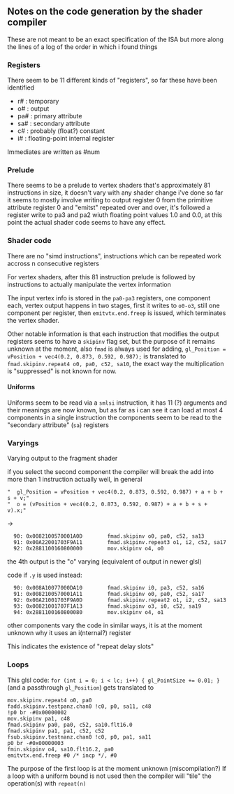 ## Notes on the code generation by the shader compiler

These are not meant to be an exact specification of the ISA but more along the lines of a log of the order in which i found things

### Registers
There seem to be 11 different kinds of "registers", so far these have been identified

- r#  : temporary
- o#  : output
- pa# : primary attribute
- sa# : secondary attribute
- c#  : probably (float?) constant
- i#  : floating-point internal register

Immediates are written as #num

### Prelude
There seems to be a prelude to vertex shaders that's approximately 81 instructions in size, it doesn't vary with any shader change i've done so far
it seems to mostly involve writing to output register 0 from the primitive attribute register 0 and "emitst" repeated over and over, it's followed a register write
to pa3 and pa2 wiuth floating point values 1.0 and 0.0, at this point the actual shader code seems to have any effect.

### Shader code

There are no "simd instructions", instructions which can be repeated work accross n consecutive registers

For vertex shaders, after this 81 instruction prelude is followed by instructions to actually manipulate the vertex information

The input vertex info is stored in the `pa0-pa3` registers, one component each, vertex output happens in two stages, first it writes to `o0-o3`, still one component per register,
then `emitvtx.end.freep` is issued, which terminates the vertex shader.

Other notable information is that each instruction that modifies the output registers seems to have a `skipinv` flag set, but the purpose of it remains unknown at the moment,
also `fmad` is always used for adding, `gl_Position = vPosition + vec4(0.2, 0.873, 0.592, 0.987);` is translated to `fmad.skipinv.repeat4 o0, pa0, c52, sa10`, the exact way the multiplication is "suppressed" is not known for now.

#### Uniforms
Uniforms seem to be read via a `smlsi` instruction, it has 11 (?) arguments and their meanings are now known, but as far as i can see it can load at most 4 components in a single instruction
the components seem to be read to the "secondary attribute" (`sa`) registers

### Varyings

Varying output to the fragment shader 

if you select the second component the compiler will break the add into more than 1 instruction
actually well, in general
```
"  gl_Position = vPosition + vec4(0.2, 0.873, 0.592, 0.987) + a + b + s + v;"
"  o = (vPosition + vec4(0.2, 0.873, 0.592, 0.987) + a + b + s + v).x;"
```

->
```
  90: 0x0082100570001A0D        fmad.skipinv o0, pa0, c52, sa13
  91: 0x00A22001703F9A11        fmad.skipinv.repeat3 o1, i2, c52, sa17
  92: 0x2881100160800000        mov.skipinv o4, o0
  ```

the 4th output is the "o" varying (equivalent of output in newer glsl)

code if `.y` is used instead:
```
  90: 0x008A10077000DA10        fmad.skipinv i0, pa3, c52, sa16
  91: 0x0082100570001A11        fmad.skipinv o0, pa0, c52, sa17
  92: 0x00A21001703F9A0D        fmad.skipinv.repeat2 o1, i2, c52, sa13
  93: 0x00821001707F1A13        fmad.skipinv o3, i0, c52, sa19
  94: 0x2881100160800080        mov.skipinv o4, o1
```

other components vary the code in similar ways, it is at the moment unknown why it uses an i(nternal?) register

This indicates the existence of "repeat delay slots"

### Loops

This glsl code: `for (int i = 0; i < lc; i++) { gl_PointSize += 0.01; }` (and a passthrough `gl_Position`) gets translated to

```
mov.skipinv.repeat4 o0, pa0
fadd.skipinv.testpanz.chan0 !c0, p0, sa11, c48
!p0 br -#0x00000002
mov.skipinv pa1, c48
fmad.skipinv pa0, pa0, c52, sa10.flt16.0
fmad.skipinv pa1, pa1, c52, c52
fsub.skipinv.testnanz.chan0 !c0, p0, pa1, sa11
p0 br -#0x00000003
fmin.skipinv o4, sa10.flt16.2, pa0
emitvtx.end.freep #0 /* incp */, #0
```

The purpose of the first loop is at the moment unknown (miscompilation?)
If a loop with a uniform bound is not used then the compiler will "tile" the operation(s) with `repeat(n)`
